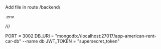 Add file in route /backend/

.env

///

PORT = 3002
DB_URI = "mongodb://localhost:27017/app-american-rent-car-db" --name db
JWT_TOKEN = "supersecret_token"
